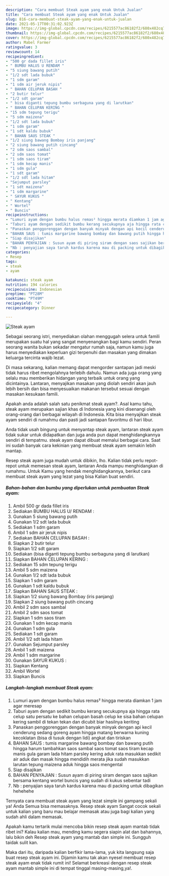 ```yaml
---
description: "Cara membuat Steak ayam yang enak Untuk Jualan"
title: "Cara membuat Steak ayam yang enak Untuk Jualan"
slug: 816-cara-membuat-steak-ayam-yang-enak-untuk-jualan
date: 2021-05-17T00:31:02.923Z
image: https://img-global.cpcdn.com/recipes/6215577ac86182f2/680x482cq70/steak-ayam-foto-resep-utama.jpg
thumbnail: https://img-global.cpcdn.com/recipes/6215577ac86182f2/680x482cq70/steak-ayam-foto-resep-utama.jpg
cover: https://img-global.cpcdn.com/recipes/6215577ac86182f2/680x482cq70/steak-ayam-foto-resep-utama.jpg
author: Mabel Farmer
ratingvalue: 3
reviewcount: 14
recipeingredient:
- "500 gr dada fillet iris"
- " BUMBU HALUS U RENDAM "
- "5 siung bawang putih"
- "1/2 sdt lada bubuk"
- "1 sdm garam"
- "1 sdm air jeruk nipis"
- " BAHAN CELUPAN BASAH "
- "2 butir telur"
- "1/2 sdt garam"
- " bisa diganti tepung bumbu serbaguna yang di larutkan"
- " BAHAN CELUPAN KERING "
- "15 sdm tepung terigu"
- "5 sdm maizena"
- "1/2 sdt lada bubuk"
- "1 sdm garam"
- "1 sdt kaldu bubuk"
- " BAHAN SAUS STEAK "
- "1/2 siung bawang Bombay iris panjang"
- "2 siung bawang putih cincang"
- "2 sdm saos sambal"
- "2 sdm saos tomat"
- "1 sdm saos tiram"
- "1 sdm kecap manis"
- "1 sdm gula"
- "1 sdt garam"
- "1/2 sdt lada hitam"
- "Sejumput parsley"
- "1 sdt maizena"
- "1 sdm margarine"
- " SAYUR KUKUS "
- " Kentang"
- " Wortel"
- " Buncis"
recipeinstructions:
- "Lumuri ayam dengan bumbu halus remas² hingga merata diamkan 1 jam agar meresap"
- "Taburi ayam dengan sedikit bumbu kerang secukupnya aja hingga rata celup satu persatu ke bahan celupan basah celup ke sisa bahan celupan kering sambil di tekan tekan dan dicubit biar hasilnya keriting"
- "Panaskan penggorenggan dengan banyak minyak dengan api kecil cenderung sedang goreng ayam hingga matang berwarna kuning kecoklatan (bisa di tusuk dengan lidi) angkat dan tiriskan"
- "BAHAN SAUS : tumis margarine bawang bombay dan bawang putih hingga harum tambahkan saos sambal saos tomat saos tiram kecap manis gula garam lada hitam parsley kering aduk rata masukkan sedikit air aduk dan masak hingga mendidih merata jika sudah masukkan larutan tepung maizena aduk hingga saos mengental"
- "Siap disajikan"
- "BAHAN PENYAJIAN : Susun ayam di piring siram dengan saos sajikan bersama kentang wortel buncis yang sudah di kukus sebentar tadi"
- "Nb : penyajian saya taruh kardus karena mau di packing untuk dibagikan hehehehe"
categories:
- Resep
tags:
- steak
- ayam

katakunci: steak ayam 
nutrition: 194 calories
recipecuisine: Indonesian
preptime: "PT28M"
cooktime: "PT49M"
recipeyield: "4"
recipecategory: Dinner

---
```



![Steak ayam](https://img-global.cpcdn.com/recipes/6215577ac86182f2/680x482cq70/steak-ayam-foto-resep-utama.jpg)

Sebagai seorang istri, menyediakan olahan menggugah selera untuk famili merupakan suatu hal yang sangat menyenangkan bagi kamu sendiri. Peran seorang  wanita bukan sekadar mengatur rumah saja, namun kamu juga harus menyediakan keperluan gizi terpenuhi dan masakan yang dimakan keluarga tercinta wajib lezat.

Di masa  sekarang, kalian memang dapat mengorder santapan jadi meski tidak harus ribet mengolahnya terlebih dahulu. Namun ada juga orang yang selalu mau memberikan hidangan yang terbaik untuk orang yang dicintainya. Lantaran, menyajikan masakan yang diolah sendiri akan jauh lebih bersih dan bisa menyesuaikan makanan tersebut sesuai dengan masakan kesukaan famili. 



Apakah anda adalah salah satu penikmat steak ayam?. Asal kamu tahu, steak ayam merupakan sajian khas di Indonesia yang kini disenangi oleh orang-orang dari berbagai wilayah di Indonesia. Kita bisa menyajikan steak ayam sendiri di rumahmu dan pasti jadi santapan favoritmu di hari libur.

Anda tidak usah bingung untuk menyantap steak ayam, lantaran steak ayam tidak sukar untuk didapatkan dan juga anda pun dapat menghidangkannya sendiri di tempatmu. steak ayam dapat dibuat memalui berbagai cara. Saat ini sudah banyak cara kekinian yang membuat steak ayam semakin lebih mantap.

Resep steak ayam juga mudah untuk dibikin, lho. Kalian tidak perlu repot-repot untuk memesan steak ayam, lantaran Anda mampu menghidangkan di rumahmu. Untuk Kamu yang hendak menghidangkannya, berikut cara membuat steak ayam yang lezat yang bisa Kalian buat sendiri.

<!--inarticleads1-->

##### Bahan-bahan dan bumbu yang diperlukan untuk pembuatan Steak ayam:

1. Ambil 500 gr dada fillet iris
1. Sediakan  BUMBU HALUS U/ RENDAM :
1. Gunakan 5 siung bawang putih
1. Gunakan 1/2 sdt lada bubuk
1. Sediakan 1 sdm garam
1. Ambil 1 sdm air jeruk nipis
1. Sediakan  BAHAN CELUPAN BASAH :
1. Siapkan 2 butir telur
1. Siapkan 1/2 sdt garam
1. Sediakan  (bisa diganti tepung bumbu serbaguna yang di larutkan)
1. Siapkan  BAHAN CELUPAN KERING :
1. Sediakan 15 sdm tepung terigu
1. Ambil 5 sdm maizena
1. Gunakan 1/2 sdt lada bubuk
1. Siapkan 1 sdm garam
1. Gunakan 1 sdt kaldu bubuk
1. Siapkan  BAHAN SAUS STEAK :
1. Siapkan 1/2 siung bawang Bombay (iris panjang)
1. Siapkan 2 siung bawang putih cincang
1. Ambil 2 sdm saos sambal
1. Ambil 2 sdm saos tomat
1. Siapkan 1 sdm saos tiram
1. Gunakan 1 sdm kecap manis
1. Gunakan 1 sdm gula
1. Sediakan 1 sdt garam
1. Ambil 1/2 sdt lada hitam
1. Gunakan Sejumput parsley
1. Ambil 1 sdt maizena
1. Ambil 1 sdm margarine
1. Gunakan  SAYUR KUKUS :
1. Siapkan  Kentang
1. Ambil  Wortel
1. Siapkan  Buncis




<!--inarticleads2-->

##### Langkah-langkah membuat Steak ayam:

1. Lumuri ayam dengan bumbu halus remas² hingga merata diamkan 1 jam agar meresap
1. Taburi ayam dengan sedikit bumbu kerang secukupnya aja hingga rata celup satu persatu ke bahan celupan basah celup ke sisa bahan celupan kering sambil di tekan tekan dan dicubit biar hasilnya keriting
1. Panaskan penggorenggan dengan banyak minyak dengan api kecil cenderung sedang goreng ayam hingga matang berwarna kuning kecoklatan (bisa di tusuk dengan lidi) angkat dan tiriskan
1. BAHAN SAUS : tumis margarine bawang bombay dan bawang putih hingga harum tambahkan saos sambal saos tomat saos tiram kecap manis gula garam lada hitam parsley kering aduk rata masukkan sedikit air aduk dan masak hingga mendidih merata jika sudah masukkan larutan tepung maizena aduk hingga saos mengental
1. Siap disajikan
1. BAHAN PENYAJIAN : Susun ayam di piring siram dengan saos sajikan bersama kentang wortel buncis yang sudah di kukus sebentar tadi
1. Nb : penyajian saya taruh kardus karena mau di packing untuk dibagikan hehehehe




Ternyata cara membuat steak ayam yang lezat simple ini gampang sekali ya! Anda Semua bisa memasaknya. Resep steak ayam Sangat cocok sekali untuk kalian yang baru mau belajar memasak atau juga bagi kalian yang sudah ahli dalam memasak.

Apakah kamu tertarik mulai mencoba bikin resep steak ayam mantab tidak ribet ini? Kalau kalian mau, mending kamu segera siapin alat dan bahannya, lalu bikin deh Resep steak ayam yang mantab dan simple ini. Sungguh taidak sulit kan. 

Maka dari itu, daripada kalian berfikir lama-lama, yuk kita langsung saja buat resep steak ayam ini. Dijamin kamu tak akan nyesel membuat resep steak ayam enak tidak rumit ini! Selamat berkreasi dengan resep steak ayam mantab simple ini di tempat tinggal masing-masing,ya!.

